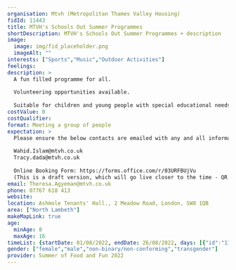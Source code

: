 ```yaml
---
organisation: Mtvh (Metropolitan Thames Valley Housing)
fidId: 11443
title: MTVH's Schools Out Summer Programmes
shortDescription: MTVH's Schools Out Summer Programmes + description
image:
  image: img/fid_placeholder.png
  imageAlt: ""
interests: ["Sports","Music","Outdoor Activities"]
feelings:
description: >
  A fun filled programme for all. 
  
  Volunteering opportunities available. 
  
  Suitable for children and young people with special educational needs and disabilities.
costValue: 0
costQualifier: 
format: Meeting a group of people
expectation: >
  Please ensure the below contacts are emailed with any and all information regarding the HAF Programme, in case of annual leave:
  
  Wahid.Islam@mtvh.co.uk
  Tracy.dada@mtvh.co.uk
  
  Online Booking Form: https://forms.office.com/r/03URFBUjVu 
  (This is a draft version, which will go live closer to the time - QR code available) 
email: Theresa.Agyeman@mtvh.co.uk
phone: 07767 618 413
website: 
location: Ashmole Tenants' Hall., 2 Meadow Road, London, SW8 1QB
area: ["North Lambeth"]
makeMapLink: true
age:
  minAge: 8
  maxAge: 16
timeList: {startDate: 01/08/2022, endDate: 26/08/2022, days: [{"id":"11443","fis_provider_name":"MTVH's Schools Out Summer Programmes","day":"Monday","start_time":"10:00 AM","end_time":"2:00 PM"},{"id":"11443","fis_provider_name":"MTVH's Schools Out Summer Programmes","day":"Tuesday","start_time":"10:00 AM","end_time":"2:00 PM"},{"id":"11443","fis_provider_name":"MTVH's Schools Out Summer Programmes","day":"Wednesday","start_time":"10:00 AM","end_time":"5:00 PM"},{"id":"11443","fis_provider_name":"MTVH's Schools Out Summer Programmes","day":"Thursday","start_time":"10:00 AM","end_time":"2:00 PM"}] }
gender: ["female","male","non-binary/non-conforming","transgender"]
provider: Summer of Food and Fun 2022
---
```


